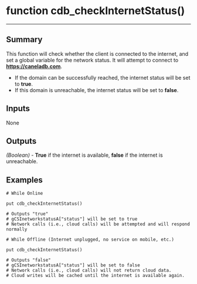# function cdb_checkInternetStatus()
---

## Summary
This function will check whether the client is connected to the internet, and set a global variable for the network status. It will attempt to connect to **https://caneladb.com**.
* If the domain can be successfully reached, the internet status will be set to **true**.
* If this domain is unreachable, the internet status will be set to **false**.

## Inputs
None

## Outputs
*(Boolean)* - **True** if the internet is available, **false** if the internet is unreachable.

## Examples
```livecodeserver
# While Online

put cdb_checkInternetStatus()

# Outputs "true"
# gCSInetworkstatusA["status"] will be set to true
# Network calls (i.e., cloud calls) will be attempted and will respond normally

# While Offline (Internet unplugged, no service on mobile, etc.)

put cdb_checkInternetStatus()

# Outputs "false"
# gCSInetworkstatusA["status"] will be set to false
# Network calls (i.e., cloud calls) will not return cloud data.
# Cloud writes will be cached until the internet is available again.

``` 